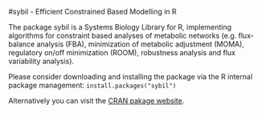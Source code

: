 #sybil - Efficient Constrained Based Modelling in R

The package sybil is a Systems Biology Library for R, implementing algorithms for constraint based analyses of metabolic networks (e.g. flux-balance analysis (FBA), minimization of metabolic adjustment (MOMA), regulatory on/off minimization (ROOM), robustness analysis and flux variability analysis).

Please consider downloading and installing the package via the R internal package management:
`install.packages("sybil")`

Alternatively you can visit the [CRAN pakage website](http://cran.r-project.org/package=sybil).
